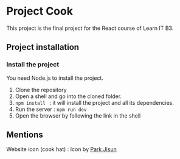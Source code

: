 # Project Cook

This project is the final project for the React course of Learn IT B3.

## Project installation

### Install the project
You need Node.js to install the project.

1. Clone the repository
2. Open a shell and go into the cloned folder.
3. ```npm install ``` : it will install the project and all its dependencies.
4. Run the server : ```npm run dev```
5. Open the browser by following the link in the shell

## Mentions
Website icon (cook hat) : Icon by [Park Jisun](https://www.freepik.com/icon/cooking_15621456#fromView=search&page=1&position=3&uuid=42b07dc9-01d2-4757-8a4d-4149c54963da)
